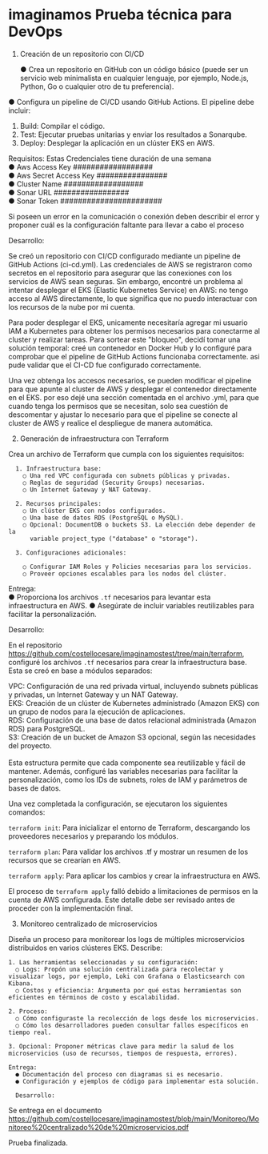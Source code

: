 # imaginamos Prueba técnica para DevOps

1. Creación de un repositorio con CI/CD
   
    ● Crea un repositorio en GitHub con un código básico (puede ser un servicio web
minimalista en cualquier lenguaje, por ejemplo, Node.js, Python, Go o cualquier
otro de tu preferencia).

● Configura un pipeline de CI/CD usando GitHub Actions. El pipeline debe incluir:

  1. Build: Compilar el código.
  2. Test: Ejecutar pruebas unitarias y enviar los resultados a Sonarqube.
  3. Deploy: Desplegar la aplicación en un clúster EKS en AWS.
  
  
  Requisitos:
    Estas Credenciales tiene duración de una semana <br>
            ● Aws Access Key ################## <br>
            ● Aws Secret Access Key  ################ <br>
            ● Cluster Name ################## <br>
            ● Sonar URL ################# <br>
            ● Sonar Token #######################
      
Si poseen un error en la comunicación o conexión deben describir el error y
proponer cuál es la configuración faltante para llevar a cabo el proceso

Desarrollo:

Se creó un repositorio con CI/CD configurado mediante un pipeline de GitHub Actions (ci-cd.yml). Las credenciales de AWS se registraron como secretos en el repositorio para asegurar que las conexiones con los servicios de AWS sean seguras. Sin embargo, encontré un problema al intentar desplegar el EKS (Elastic Kubernetes Service) en AWS: no tengo acceso al AWS directamente, lo que significa que no puedo interactuar con los recursos de la nube por mi cuenta. <br>

Para poder desplegar el EKS, unicamente necesitaría agregar mi usuario IAM a Kubernetes para obtener los permisos necesarios para conectarme al cluster y realizar tareas. Para sortear este "bloqueo", decidí tomar una solución temporal: creé un contenedor en Docker Hub y lo configuré para comprobar que el pipeline de GitHub Actions funcionaba correctamente. asi pude validar que el CI-CD fue configurado correctamente.

Una vez obtenga los accesos necesarios, se pueden modificar el pipeline para que apunte al cluster de AWS y desplegar el contenedor directamente en el EKS. por eso dejé una sección comentada en el archivo .yml, para que cuando tenga los permisos que se necesitan, solo sea cuestión de descomentar y ajustar lo necesario para que el pipeline se conecte al cluster de AWS y realice el despliegue de manera automática.


2. Generación de infraestructura con Terraform
   
  Crea un archivo de Terraform que cumpla con los siguientes requisitos:
  
      1. Infraestructura base:
        ○ Una red VPC configurada con subnets públicas y privadas.
        ○ Reglas de seguridad (Security Groups) necesarias.
        ○ Un Internet Gateway y NAT Gateway.
        
      2. Recursos principales:
        ○ Un clúster EKS con nodos configurados.
        ○ Una base de datos RDS (PostgreSQL o MySQL).
        ○ Opcional: DocumentDB o buckets S3. La elección debe depender de la
          variable project_type ("database" o "storage").

      3. Configuraciones adicionales:

        ○ Configurar IAM Roles y Policies necesarias para los servicios.
        ○ Proveer opciones escalables para los nodos del clúster.
        
Entrega: <br>
  ● Proporciona los archivos `.tf` necesarios para levantar esta infraestructura en
AWS.
  ● Asegúrate de incluir variables reutilizables para facilitar la personalización.


  Desarrollo: 


En el repositorio https://github.com/costellocesare/imaginamostest/tree/main/terraform, configuré los archivos `.tf` necesarios para crear la infraestructura base. Esta se creó en base a módulos separados:

VPC: Configuración de una red privada virtual, incluyendo subnets públicas y privadas, un Internet Gateway y un NAT Gateway. <br>
EKS: Creación de un clúster de Kubernetes administrado (Amazon EKS) con un grupo de nodos para la ejecución de aplicaciones. <br>
RDS: Configuración de una base de datos relacional administrada (Amazon RDS) para PostgreSQL. <br>
S3: Creación de un bucket de Amazon S3 opcional, según las necesidades del proyecto. <br><br>
Esta estructura permite que cada componente sea reutilizable y fácil de mantener. Además, configuré las variables necesarias para facilitar la personalización, como los IDs de subnets, roles de IAM y parámetros de bases de datos.

Una vez completada la configuración, se ejecutaron los siguientes comandos:


`terraform init`: Para inicializar el entorno de Terraform, descargando los proveedores necesarios y preparando los módulos. <br>

`terraform plan`: Para validar los archivos .tf y mostrar un resumen de los recursos que se crearían en AWS. <br>

`terraform apply`: Para aplicar los cambios y crear la infraestructura en AWS. <br>

El proceso de `terraform apply` falló debido a limitaciones de permisos en la cuenta de AWS configurada. Este detalle debe ser revisado antes de proceder con la implementación final.

3. Monitoreo centralizado de microservicios
   
  Diseña un proceso para monitorear los logs de múltiples microservicios distribuidos en varios clústeres EKS. Describe:
  
    1. Las herramientas seleccionadas y su configuración:
      ○ Logs: Propón una solución centralizada para recolectar y visualizar logs, por ejemplo, Loki con Grafana o Elasticsearch con Kibana.
      ○ Costos y eficiencia: Argumenta por qué estas herramientas son eficientes en términos de costo y escalabilidad.

    2. Proceso:
      ○ Cómo configuraste la recolección de logs desde los microservicios.
      ○ Cómo los desarrolladores pueden consultar fallos específicos en tiempo real.

    3. Opcional: Proponer métricas clave para medir la salud de los microservicios (uso de recursos, tiempos de respuesta, errores).

    Entrega:
      ● Documentación del proceso con diagramas si es necesario.
      ● Configuración y ejemplos de código para implementar esta solución.

      Desarrollo: 
Se entrega en el documento https://github.com/costellocesare/imaginamostest/blob/main/Monitoreo/Monitoreo%20centralizado%20de%20microservicios.pdf


Prueba finalizada.
